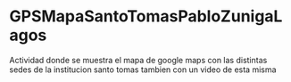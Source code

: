 # GPSMapaSantoTomasPabloZunigaLagos
Actividad donde se muestra el mapa de google maps con las distintas sedes de la institucion santo tomas tambien con un video de esta misma
